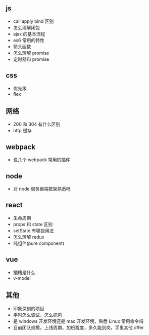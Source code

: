 ## js

- call apply bind 区别
- 怎么理解闭包
- ajax 的基本流程
- es6 常用的特性
- 箭头函数
- 怎么理解 promise
- 定时器和 promise

## css

- 优先级
- flex

## 网络

- 200 和 304 有什么区别
- http 缓存

## webpack

- 说几个 webpack 常用的插件

## node

- 对 node 服务器端框架熟悉吗

## react

- 生命周期
- props 和 state 区别
- setState 有哪些用法
- 怎么理解 redux
- 纯组件(pure component)

## vue

- 插槽是什么
- v-model

## 其他

- 印象深刻的项目
- 平时怎么调试，怎么抓包
- 是 windows 开发环境还是 mac 开发环境，熟悉 Linux 常用命令吗
- 目前团队规模，上线周期，加班程度，多久能到岗，手里其他 offer
